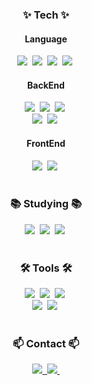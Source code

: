 <!--타이틀 부분-->
<div align="center">
  <img src="" />
</div>

<!--내용 부분-->
<h3 align="center">✨ Tech ✨</h3>
<h4 align="center"> Language</h4>
<div align="center">
  <img src="https://img.shields.io/badge/java-4A738C.svg?style=for-the-badge&logo=java&logoColor=white" />&nbsp
  <img src="https://img.shields.io/badge/kotlin-7F52FF.svg?style=for-the-badge&logo=kotlin&logoColor=white" />&nbsp
  <img src="https://img.shields.io/badge/python-3670A0?style=for-the-badge&logo=python&logoColor=ffdd54" />&nbsp
  <img src="https://img.shields.io/badge/typescript-007ACC.svg?style=for-the-badge&logo=typescript&logoColor=white" />&nbsp
</div>

<h4 align="center"> BackEnd</h4>
<div align="center">
  <img src="https://img.shields.io/badge/spring-6DB33F.svg?style=for-the-badge&logo=spring&logoColor=white" />&nbsp
  <img src="https://img.shields.io/badge/flask-F3F3F3.svg?style=for-the-badge&logo=flask&logoColor=black" />&nbsp
  <img src="https://img.shields.io/badge/mysql-4479A1?style=for-the-badge&logo=mysql&logoColor=white" />&nbsp
</div>

<div align="center">
  <img src="https://img.shields.io/badge/gradle-02303A.svg?style=for-the-badge&logo=gradle&logoColor=white" />&nbsp
  <img src="https://img.shields.io/badge/spring boot-6DB33F.svg?style=for-the-badge&logo=springboot&logoColor=white" />&nbsp
</div>

<h4 align="center"> FrontEnd</h4>
<div align="center">
  <img src="https://img.shields.io/badge/angular-F3F3F3?style=for-the-badge&logo=angular&logoColor=0F0F11" />&nbsp
  <img src="https://img.shields.io/badge/react-20232a.svg?style=for-the-badge&logo=react&logoColor=61DAFB" />&nbsp
</div>

<br>

<h3 align="center">📚 Studying 📚</h3>
<div align="center">
  <img src="https://img.shields.io/badge/docker-2496ED.svg?style=for-the-badge&logo=docker&logoColor=white" />&nbsp
  <img src="https://img.shields.io/badge/redis-FF4438.svg?style=for-the-badge&logo=redis&logoColor=white" />&nbsp
  <img src="https://img.shields.io/badge/aws-000000.svg?style=for-the-badge&logo=amazon&logoColor=FF9900" />&nbsp
</div>

<br>

<h3 align="center">🛠 Tools 🛠</h3>
<div align="center">
  <img src="https://img.shields.io/badge/git-F05033.svg?style=for-the-badge&logo=git&logoColor=white" />&nbsp
  <img src="https://img.shields.io/badge/github-181717.svg?style=for-the-badge&logo=github&logoColor=white" />&nbsp
  <img src="https://img.shields.io/badge/Notion-F3F3F3.svg?style=for-the-badge&logo=notion&logoColor=black" />&nbsp
</div>

<div align="center">
  <img src="https://img.shields.io/badge/VSCode-2C2C32.svg?style=for-the-badge&logo=visual-studio-code&logoColor=22ABF3" />&nbsp
  <img src="https://img.shields.io/badge/intellij idea-000000.svg?style=for-the-badge&logo=intellijidea&logoColor=white" />&nbsp
</div>

<br>

<h3 align="center">📫 Contact 📫</h3>
<div align="center">
  <a href="https://velog.io/@jxxnging">
    <img src="https://img.shields.io/badge/velog-1EBC8F?style=for-the-badge&logo=velog&logoColor=white" />&nbsp
  </a>
  <a href="mailto:jxxngin43@gmail.com">
    <img
      src="https://img.shields.io/badge/gmail-D14836?style=for-the-badge&logo=gmail&logoColor=white"/>&nbsp
  </a>
</div>
